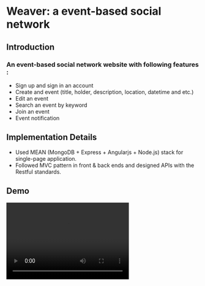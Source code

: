 # Weaver: a event-based social network

## Introduction

### An event-based social network website with following features :

* Sign up and sign in an account
* Create and event (title, holder, description, location, datetime and etc.)
* Edit an event 
* Search an event by keyword
* Join an event
* Event notification


## Implementation Details

* Used MEAN (MongoDB + Express + Angularjs + Node.js) stack for single-page application.
* Followed MVC pattern in front & back ends and designed APIs with the Restful standards.

## Demo
<video src="weaver-video.mov.icloud" width="320" height="200" controls preload></video>
